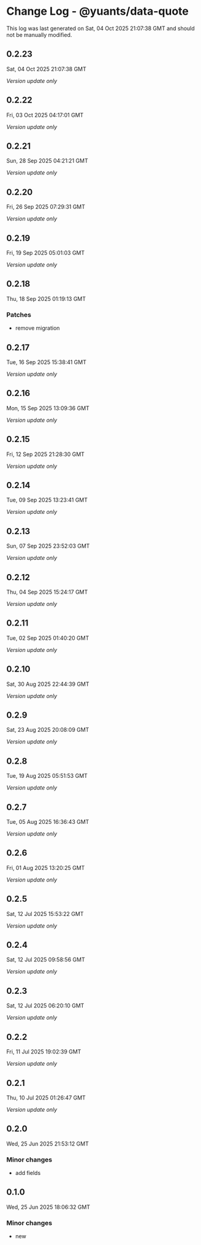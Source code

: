 # Change Log - @yuants/data-quote

This log was last generated on Sat, 04 Oct 2025 21:07:38 GMT and should not be manually modified.

## 0.2.23
Sat, 04 Oct 2025 21:07:38 GMT

_Version update only_

## 0.2.22
Fri, 03 Oct 2025 04:17:01 GMT

_Version update only_

## 0.2.21
Sun, 28 Sep 2025 04:21:21 GMT

_Version update only_

## 0.2.20
Fri, 26 Sep 2025 07:29:31 GMT

_Version update only_

## 0.2.19
Fri, 19 Sep 2025 05:01:03 GMT

_Version update only_

## 0.2.18
Thu, 18 Sep 2025 01:19:13 GMT

### Patches

- remove migration

## 0.2.17
Tue, 16 Sep 2025 15:38:41 GMT

_Version update only_

## 0.2.16
Mon, 15 Sep 2025 13:09:36 GMT

_Version update only_

## 0.2.15
Fri, 12 Sep 2025 21:28:30 GMT

_Version update only_

## 0.2.14
Tue, 09 Sep 2025 13:23:41 GMT

_Version update only_

## 0.2.13
Sun, 07 Sep 2025 23:52:03 GMT

_Version update only_

## 0.2.12
Thu, 04 Sep 2025 15:24:17 GMT

_Version update only_

## 0.2.11
Tue, 02 Sep 2025 01:40:20 GMT

_Version update only_

## 0.2.10
Sat, 30 Aug 2025 22:44:39 GMT

_Version update only_

## 0.2.9
Sat, 23 Aug 2025 20:08:09 GMT

_Version update only_

## 0.2.8
Tue, 19 Aug 2025 05:51:53 GMT

_Version update only_

## 0.2.7
Tue, 05 Aug 2025 16:36:43 GMT

_Version update only_

## 0.2.6
Fri, 01 Aug 2025 13:20:25 GMT

_Version update only_

## 0.2.5
Sat, 12 Jul 2025 15:53:22 GMT

_Version update only_

## 0.2.4
Sat, 12 Jul 2025 09:58:56 GMT

_Version update only_

## 0.2.3
Sat, 12 Jul 2025 06:20:10 GMT

_Version update only_

## 0.2.2
Fri, 11 Jul 2025 19:02:39 GMT

_Version update only_

## 0.2.1
Thu, 10 Jul 2025 01:26:47 GMT

_Version update only_

## 0.2.0
Wed, 25 Jun 2025 21:53:12 GMT

### Minor changes

- add fields

## 0.1.0
Wed, 25 Jun 2025 18:06:32 GMT

### Minor changes

- new

